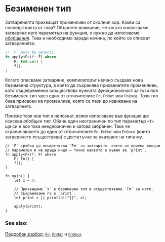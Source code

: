 # Безименен тип

Затварянията прихващат променливи от околния код. Какви са последствията от
това? Обърнете внимание, че когато използваме затваряне като параметър на
функция, е нужно да използваме *[обобщения]*. Това е необходимо заради начина, по
който се описват затварянията: 

```rust
// `F` must be generic.
fn apply<F>(f: F) where
    F: FnOnce() {
    f();
}
```
Когато описваме затваряне, компилаторът неявно създава нова безименна
структура, в която да съхранява прихванатите променливи, като същевременно
осъществява нужната функционалност за този нов безименен тип чрез един от
отличителите `Fn`, `FnMut` или `FnOnce`. Този тип бива присвоен на
променлива, която се пази до извикване на затварянето.

Понеже този нов тип е непознат, всяко използване във функция ще изисква *обобщен
тип*. Обаче един неограничен по тип параметър `<T>` ще си е все така нееднозначен и
затова забранен. Така че ограничаването до един от отличителите `Fn`, `FnMut`
или `FnOnce` (които затварянето осъществява) е достатъчно за указване на типа
му.

```rust,editable
// `F` трябва да осъществява `Fn` за затваряне, което не приема входни
// параметри и не връща нищо – точно каквото е нужно за `print`.
fn apply<F>(f: F) where
    F: Fn() {
    f();
}

fn main() {
    let x = 7;

    // Прихващаме `x` в безименен тип и осъществяваме `Fn` за него. 
    // Съхраняваме го в `print`.
    let print = || println!("{}", x);

    apply(print);
}
```

### See also:

[Подробен разбор][thorough_analysis], [`Fn`][fn], [`FnMut`][fn_mut]
и [`FnOnce`][fn_once]

[обобщения]: ../../generics.md
[fn]: https://doc.rust-lang.org/std/ops/trait.Fn.html
[fn_mut]: https://doc.rust-lang.org/std/ops/trait.FnMut.html
[fn_once]: https://doc.rust-lang.org/std/ops/trait.FnOnce.html
[thorough_analysis]: https://huonw.github.io/blog/2015/05/finding-closure-in-rust/
